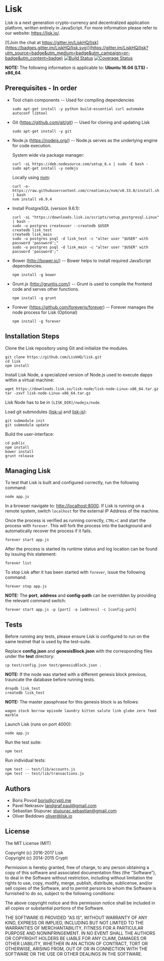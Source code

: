 # Lisk

Lisk is a next generation crypto-currency and decentralized application platform, written entirely in JavaScript. For more information please refer to our website: https://lisk.io/.

[![Join the chat at https://gitter.im/LiskHQ/lisk](https://badges.gitter.im/LiskHQ/lisk.svg)](https://gitter.im/LiskHQ/lisk?utm_source=badge&utm_medium=badge&utm_campaign=pr-badge&utm_content=badge)
[![Build Status](https://travis-ci.org/LiskHQ/lisk.svg?branch=development)](https://travis-ci.org/LiskHQ/lisk)
[![Coverage Status](https://coveralls.io/repos/github/LiskHQ/lisk/badge.svg?branch=development)](https://coveralls.io/github/LiskHQ/lisk?branch=development)

**NOTE:** The following information is applicable to: **Ubuntu 16.04 (LTS) - x86_64**.

## Prerequisites - In order

- Tool chain components -- Used for compiling dependencies

  `sudo apt-get install -y python build-essential curl automake autoconf libtool`
  
- Git (<https://github.com/git/git>) -- Used for cloning and updating Lisk

  `sudo apt-get install -y git`

- Node.js (<https://nodejs.org/>) -- Node.js serves as the underlying engine for code execution.

  System wide via package manager:

  ```
  curl -sL https://deb.nodesource.com/setup_6.x | sudo -E bash -
  sudo apt-get install -y nodejs
  ```

  Locally using [nvm](https://github.com/creationix/nvm):

  ```
  curl -o- https://raw.githubusercontent.com/creationix/nvm/v0.33.0/install.sh | bash
  nvm install v6.9.4
  ```
  
- Install PostgreSQL (version 9.6.1):

  ```
  curl -sL "https://downloads.lisk.io/scripts/setup_postgresql.Linux" | bash -
  sudo -u postgres createuser --createdb $USER
  createdb lisk_test
  createdb lisk_main
  sudo -u postgres psql -d lisk_test -c "alter user "$USER" with password 'password';"
  sudo -u postgres psql -d lisk_main -c "alter user "$USER" with password 'password';"
  ```
  
- Bower (<http://bower.io/>) -- Bower helps to install required JavaScript dependencies.

  `npm install -g bower`

- Grunt.js (<http://gruntjs.com/>) -- Grunt is used to compile the frontend code and serves other functions.

  `npm install -g grunt`
  
- Forever (<https://github.com/foreverjs/forever>) -- Forever manages the node process for Lisk (Optional)

  `npm install -g forever`

## Installation Steps

Clone the Lisk repository using Git and initialize the modules.

```
git clone https://github.com/LiskHQ/lisk.git
cd lisk
npm install
```

Install Lisk Node, a specialized version of Node.js used to execute dapps within a virtual machine:

```
wget https://downloads.lisk.io/lisk-node/lisk-node-Linux-x86_64.tar.gz
tar -zxvf lisk-node-Linux-x86_64.tar.gz
```

Lisk Node has to be in `[LISK_DIR]/nodejs/node`.

Load git submodules ([lisk-ui](https://github.com/LiskHQ/lisk-ui) and [lisk-js](https://github.com/LiskHQ/lisk-js)):

```
git submodule init
git submodule update
```

Build the user-interface:

```
cd public
npm install
bower install
grunt release
```

## Managing Lisk

To test that Lisk is built and configured correctly, run the following command:

`node app.js`

In a browser navigate to: <http://localhost:8000>. If  Lisk is running on a remote system, switch `localhost` for the external IP Address of the machine.

Once the process is verified as running correctly, `CTRL+C` and start the process with `forever`. This will fork the process into the background and automatically recover the process if it fails.

`forever start app.js`

After the process is started its runtime status and log location can be found by issuing this statement:

`forever list`

To stop Lisk after it has been started with `forever`, issue the following command:

`forever stop app.js`

**NOTE:** The **port**, **address** and **config-path** can be overridden by providing the relevant command switch:

```
forever start app.js -p [port] -a [address] -c [config-path]
```

## Tests

Before running any tests, please ensure Lisk is configured to run on the same testnet that is used by the test-suite.

Replace **config.json** and **genesisBlock.json** with the corresponding files under the **test** directory:

```
cp test/config.json test/genesisBlock.json .
```

**NOTE:** If the node was started with a different genesis block previous, trauncate the database before running tests.

```
dropdb lisk_test
createdb lisk_test
```

**NOTE:** The master passphrase for this genesis block is as follows:

```
wagon stock borrow episode laundry kitten salute link globe zero feed marble
```

Launch Lisk (runs on port 4000):

```
node app.js
```

Run the test suite:

```
npm test
```

Run individual tests:

```
npm test -- test/lib/accounts.js
npm test -- test/lib/transactions.js
```

## Authors

- Boris Povod <boris@crypti.me>
- Pavel Nekrasov <landgraf.paul@gmail.com>
- Sebastian Stupurac <stupurac.sebastian@gmail.com>
- Oliver Beddows <oliver@lisk.io>

## License

The MIT License (MIT)

Copyright (c) 2016-2017 Lisk  
Copyright (c) 2014-2015 Crypti

Permission is hereby granted, free of charge, to any person obtaining a copy of this software and associated documentation files (the "Software"), to deal in the Software without restriction, including without limitation the rights to use, copy, modify, merge, publish, distribute, sublicense, and/or sell copies of the Software, and to permit persons to whom the Software is furnished to do so, subject to the following conditions:  

The above copyright notice and this permission notice shall be included in all copies or substantial portions of the Software.

THE SOFTWARE IS PROVIDED "AS IS", WITHOUT WARRANTY OF ANY KIND, EXPRESS OR IMPLIED, INCLUDING BUT NOT LIMITED TO THE WARRANTIES OF MERCHANTABILITY, FITNESS FOR A PARTICULAR PURPOSE AND NONINFRINGEMENT. IN NO EVENT SHALL THE AUTHORS OR COPYRIGHT HOLDERS BE LIABLE FOR ANY CLAIM, DAMAGES OR OTHER LIABILITY, WHETHER IN AN ACTION OF CONTRACT, TORT OR OTHERWISE, ARISING FROM, OUT OF OR IN CONNECTION WITH THE SOFTWARE OR THE USE OR OTHER DEALINGS IN THE SOFTWARE.
